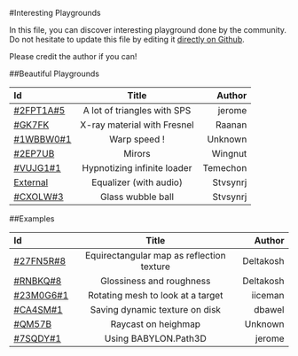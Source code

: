 #Interesting Playgrounds

In this file, you can discover interesting playground done by the community.
Do not hesitate to update this file by editing it [directly on Github](https://github.com/BabylonJS/Documentation/tree/master/content/generals/General).

Please credit the author if you can!

##Beautiful Playgrounds

| Id | Title | Author|
| :------------ |:---------------:| -----:|
| [#2FPT1A#5](http://www.babylonjs-playground.com/#2FPT1A#5) | A lot of triangles with SPS | jerome |
| [#GK7FK](http://www.babylonjs-playground.com/#GK7FK) | X-ray material with Fresnel | Raanan |
| [#1WBBW0#1](http://www.babylonjs-playground.com/#1WBBW0#1) | Warp speed ! | Unknown |
| [#2EP7UB](http://babylonjs-playground.azurewebsites.net/#2EP7UB) | Mirors | Wingnut |
| [#VUJG1#1](http://www.babylonjs-playground.com/#VUJG1#1) | Hypnotizing infinite loader | Temechon |
| [External](http://synergy-development.fr/equalonyzer/) | Equalizer (with audio) | Stvsynrj |
| [#CXOLW#3](http://www.babylonjs-playground.com/#CXOLW#3) | Glass wubble ball | Stvsynrj |


##Examples

| Id | Title | Author|
| :------------ |:---------------:| -----:|
| [#27FN5R#8](http://www.babylonjs-playground.com/#27FN5R#8) | Equirectangular map as reflection texture | Deltakosh |
| [#RNBKQ#8](http://www.babylonjs-playground.com/#RNBKQ#8) | Glossiness and roughness | Deltakosh |
| [#23M0G6#1](http://www.babylonjs-playground.com/#23M0G6#1) | Rotating mesh to look at a target | iiceman |
| [#CA4SM#1](http://www.babylonjs-playground.com/#CA4SM#1) | Saving dynamic texture on disk | dbawel |
| [#QM57B](http://www.babylonjs-playground.com/#QM57B) | Raycast on heighmap | Unknown |
| [#7SQDY#1](http://www.babylonjs-playground.com/#7SQDY#1) | Using BABYLON.Path3D | jerome |




